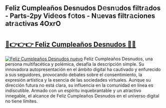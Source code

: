 ## Feliz Cumpleaños Desnudos D𝚎sn𝚞dos filtr𝚊dos - Parts-2py Vid𝚎os f𝚘tos - N𝚞evas filtr𝚊ciones atr𝚊ctivas 4OxrO

# <h2><a href="http://mbc7bwr.tromn.icu/?c=Feliz+Cumplea%c3%b1os+Desnudos">🔗👉👉👉 Feliz Cumpleaños Desnudos 🔗🔗</a></h2>

[![Feliz Cumpleaños Desnudos nuevo](https://i.imgur.com/pEAQMta.gif)](http://mbc7bwr.tromn.icu/?c=Feliz+Cumplea%c3%b1os+Desnudos)
Feliz Cumpleaños Desnudos, una persona multifacética y polémica, desafía la descripción simple. Su innovadora autopresentación en el ámbito digital ha cautivado y enfurecido a sus seguidores, provocando debates sobre el consentimiento, la expresión artística y la esencia de las sociedades virtuales. Aunque su dirección futura no está clara, su influencia en la comunidad en línea es indiscutible. Armado con un espíritu inquebrantable y un atractivo innegable, el alcance de Feliz Cumpleaños Desnudos en el universo digital no tiene límites.
